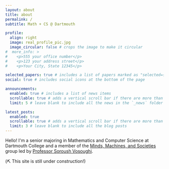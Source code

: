 ```yaml
---
layout: about
title: about
permalink: /
subtitle: Math + CS @ Dartmouth 

profile:
  align: right
  image: real_profile_pic.jpg
  image_circular: false # crops the image to make it circular
#  more_info: >
#    <p>555 your office number</p>
#    <p>123 your address street</p>
#    <p>Your City, State 12345</p>

selected_papers: true # includes a list of papers marked as "selected={true}"
social: true # includes social icons at the bottom of the page

announcements:
  enabled: true # includes a list of news items
  scrollable: true # adds a vertical scroll bar if there are more than 3 news items
  limit: 5 # leave blank to include all the news in the `_news` folder

latest_posts:
  enabled: true
  scrollable: true # adds a vertical scroll bar if there are more than 3 new posts items
  limit: 3 # leave blank to include all the blog posts
---
```

Hello! I'm a senior majoring in Mathematics and Computer Science at Dartmouth College and a member of the [Minds, Machines, and Societies](https://www.cs.dartmouth.edu/~soroush/) group led by [Professor Soroush Vosoughi](https://faculty-directory.dartmouth.edu/soroush-vosoughi). 

(⛏️ This site is still under construction!)
